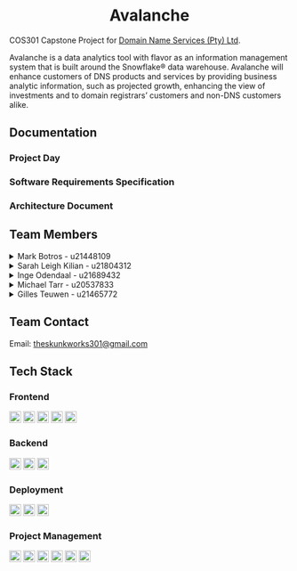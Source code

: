 <h1 align="center">Avalanche</h1>

COS301 Capstone Project for [Domain Name Services (Pty) Ltd](https://dns.business/).

Avalanche is a data analytics tool with flavor as an information management system that is built around the Snowflake® data warehouse. Avalanche will enhance customers of DNS products and services by providing business analytic information, such as projected growth, enhancing the view of investments and to domain registrars’ customers and non-DNS customers alike.

## Documentation
### Project Day
### Software Requirements Specification
### Architecture Document

## Team Members
<details><summary>Mark Botros - u21448109</summary><br>
<img align="right" src="https://github.com/michaelrosstarr.png" width=150>
<p>
I'm a third-year computer science student who's really into data science, and I've got some hands-on experience with website development, databases, and a bit in AI. I've worked in the industry for a bit, and I believe that computer science can make the world a bit better, one function at a time. I'm a chill and friendly person, always down for connecting with others and sharing cool ideas. And hey, here's a computer science joke: Why do programmers always mix up Christmas and Halloween? Because Oct 31 == Dec 25!
</p>
<a href="https://github.com/michaelrosstarr" target="_blank">
  <img src="https://img.shields.io/badge/github-%23121011.svg?style=for-the-badge&logo=github&logoColor=white"/>
</a> 
<a href="https://www.linkedin.com/in/michaelrosstarr/" target="_blank">
  <img src="https://img.shields.io/badge/linkedin-%230077B5.svg?style=for-the-badge&logo=linkedin&logoColor=white"/>
</a>
<br><br><br><br><br><br>

</details>
<details><summary>Sarah Leigh Kilian - u21804312</summary><br>
<img align="right" src="https://github.com/michaelrosstarr.png" width=150>
<p>
Descrription goes here
</p>
<a href="https://github.com/michaelrosstarr" target="_blank">
  <img src="https://img.shields.io/badge/github-%23121011.svg?style=for-the-badge&logo=github&logoColor=white"/>
</a> 
<a href="https://www.linkedin.com/in/michaelrosstarr/" target="_blank">
  <img src="https://img.shields.io/badge/linkedin-%230077B5.svg?style=for-the-badge&logo=linkedin&logoColor=white"/>
</a>
<br><br><br><br><br><br>

</details>
<details><summary>Inge Odendaal - u21689432</summary><br>
<img align="right" src="https://github.com/michaelrosstarr.png" width=150>
<p>
Hey there! I'm Inge, a bit of a data enthusiast, you could say. You see, I have this not-so-secret love affair with databases and data science. It's a bit like a romantic movie, only instead of chocolates and roses, I get excited about Computer Science, Statistics, and Mathematics. Wild, I know! 

I'm also a bit of a people person. I once played the role of a project manager for the COS301 Mini-Project, where I was the ringleader for a group of 13 developers. Imagine that, 13 developers and 1 project manager walk into a bar... but, wait, don’t worry, we didn't break anything. We just wrote some code, solved a few problems, and maybe played a game of pool or two!

So, that's me - Inge, your friendly neighbourhood data nerd. 

</p>
<a href="https://github.com/michaelrosstarr" target="_blank">
  <img src="https://img.shields.io/badge/github-%23121011.svg?style=for-the-badge&logo=github&logoColor=white"/>
</a> 
<a href="https://www.linkedin.com/in/michaelrosstarr/" target="_blank">
  <img src="https://img.shields.io/badge/linkedin-%230077B5.svg?style=for-the-badge&logo=linkedin&logoColor=white"/>
</a>
<br><br><br><br><br><br>

</details>
<details><summary>Michael Tarr - u20537833</summary><br>
<img align="right" src="https://github.com/michaelrosstarr.png" width=150>
<p>
Hey 👋, I am Michael, a 3rd year BIS Multiemedia student. I have a passion for frontend development (and some backend as well), especially using NextJS, Typescript and TailwindCSS. On my off time, I enjoy playing video games and listening to music. If you ever find me by my laptop, most likely I have Spotify open listening to some tunes. I've been trying to come up with jokes about Star Wars but it's difficult. Sometimes they seem a bit too forced.
</p>
<a href="https://github.com/michaelrosstarr" target="_blank">
  <img src="https://img.shields.io/badge/github-%23121011.svg?style=for-the-badge&logo=github&logoColor=white"/>
</a> 
<a href="https://www.linkedin.com/in/michaelrosstarr/" target="_blank">
  <img src="https://img.shields.io/badge/linkedin-%230077B5.svg?style=for-the-badge&logo=linkedin&logoColor=white"/>
</a>
<br><br><br><br><br><br>

</details>
<details><summary>Gilles Teuwen - u21465772</summary><br>
<img align="right" src="https://github.com/michaelrosstarr.png" width=150>
<p>
Howdy! Gilles here, I like cool stuff. Well, computer-cool not popular-cool. I'm into all those things that make all computer nerds say "wow! That's cool!" and sometimes even non-computer nerds think they're impressive. I love going beyond scope and adding the "wow factor". That involves making things like cutom data structure visualisers, adding abount 1000 times more rows to a table than the brief asked for and, the latest buzz around the block, adding AI and machine learning to get awesome resuluts. I've built a neural network that recognises hand written letters and I'm currently learning all about transformers - no not the robots in disguise.

That's me, if you see me around, stop me and I'll tell you all about my latest project.
</p>
<a href="https://github.com/michaelrosstarr" target="_blank">
  <img src="https://img.shields.io/badge/github-%23121011.svg?style=for-the-badge&logo=github&logoColor=white"/>
</a> 
<a href="https://www.linkedin.com/in/michaelrosstarr/" target="_blank">
  <img src="https://img.shields.io/badge/linkedin-%230077B5.svg?style=for-the-badge&logo=linkedin&logoColor=white"/>
</a>
<br><br><br><br><br><br>

</details>

## Team Contact
Email: [theskunkworks301@gmail.com](mailto:theskunkworks301@gmail.com)
## Tech Stack

### Frontend
<a href="https://www.typescriptlang.org/" title="Typescript"><img src="https://github.com/get-icon/geticon/raw/master/icons/typescript-icon.svg" alt="Typescript" width="21px" height="21px"></a>
<a href="https://redux.js.org/" title="Redux"><img src="https://github.com/get-icon/geticon/raw/master/icons/redux.svg" alt="Redux" width="21px" height="21px"></a>
<a href="https://tailwindcss.com/" title="Tailwind CSS"><img src="https://github.com/get-icon/geticon/raw/master/icons/tailwindcss-icon.svg" alt="Tailwind CSS" width="21px" height="21px"></a>
<a href="https://nextjs.org/" title="Next.js"><img src="https://github.com/get-icon/geticon/raw/master/icons/nextjs-icon.svg" alt="Next.js" width="21px" height="21px"></a>
<a href="https://www.cypress.io/" title="Cypress"><img src="https://github.com/get-icon/geticon/raw/master/icons/cypress.svg" alt="Cypress" width="21px" height="21px"></a>

### Backend
<a href="https://www.typescriptlang.org/" title="Typescript"><img src="https://github.com/get-icon/geticon/raw/master/icons/typescript-icon.svg" alt="Typescript" width="21px" height="21px"></a>
<a href="https://redis.io/" title="Redis"><img src="https://github.com/get-icon/geticon/raw/master/icons/redis.svg" alt="Redis" width="21px" height="21px"></a>
<a href="https://nestjs.com/" title="NestJS"><img src="https://github.com/get-icon/geticon/raw/master/icons/nestjs.svg" alt="NestJS" width="21px" height="21px"></a>

### Deployment
<a href="https://www.docker.com/" title="docker"><img src="https://github.com/get-icon/geticon/raw/master/icons/docker-icon.svg" alt="docker" width="21px" height="21px"></a>
<a href="https://www.nginx.com/" title="Nginx"><img src="https://github.com/get-icon/geticon/raw/master/icons/nginx-icon.svg" alt="Nginx" width="21px" height="21px"></a>
<a href="https://github.com/" title="Github"><img src="https://github.com/get-icon/geticon/raw/master/icons/github-icon.svg" alt="Github" width="21px" height="21px"></a>

### Project Management
<a href="https://git-scm.com/" title="Git"><img src="https://github.com/get-icon/geticon/raw/master/icons/git-icon.svg" alt="Git" width="21px" height="21px"></a>
<a href="https://github.com/" title="Github"><img src="https://github.com/get-icon/geticon/raw/master/icons/github-icon.svg" alt="Github" width="21px" height="21px"></a>
<a href="https://yarnpkg.com/" title="Yarn"><img src="https://github.com/get-icon/geticon/raw/master/icons/yarn.svg" alt="Yarn" width="21px" height="21px"></a>
<a href="https://code.visualstudio.com/" title="Visual Studio Code"><img src="https://github.com/get-icon/geticon/raw/master/icons/visual-studio-code.svg" alt="Visual Studio Code" width="21px" height="21px"></a>
<a href="https://www.cloudflare.com/" title="Cloudflare"><img src="https://github.com/get-icon/geticon/raw/master/icons/cloudflare.svg" alt="Cloudflare" width="21px" height="21px"></a>
<a href="https://www.atlassian.com/software/jira" title="JIRA"><img src="https://github.com/get-icon/geticon/raw/master/icons/jira.svg" alt="JIRA" width="21px" height="21px"></a>
